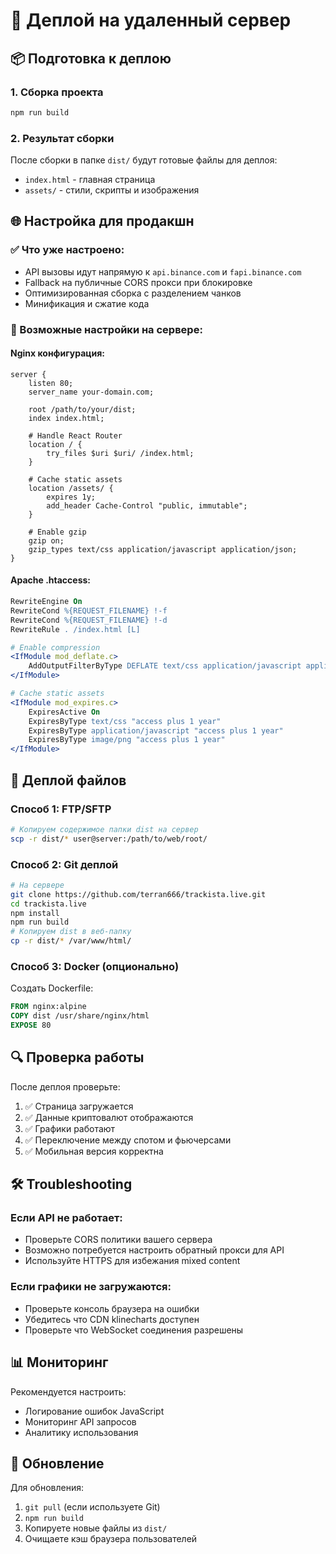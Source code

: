 # 🚀 Деплой на удаленный сервер

## 📦 Подготовка к деплою

### 1. Сборка проекта
```bash
npm run build
```

### 2. Результат сборки
После сборки в папке `dist/` будут готовые файлы для деплоя:
- `index.html` - главная страница
- `assets/` - стили, скрипты и изображения

## 🌐 Настройка для продакшн

### ✅ Что уже настроено:
- API вызовы идут напрямую к `api.binance.com` и `fapi.binance.com`
- Fallback на публичные CORS прокси при блокировке
- Оптимизированная сборка с разделением чанков
- Минификация и сжатие кода

### 🔧 Возможные настройки на сервере:

#### Nginx конфигурация:
```nginx
server {
    listen 80;
    server_name your-domain.com;
    
    root /path/to/your/dist;
    index index.html;
    
    # Handle React Router
    location / {
        try_files $uri $uri/ /index.html;
    }
    
    # Cache static assets
    location /assets/ {
        expires 1y;
        add_header Cache-Control "public, immutable";
    }
    
    # Enable gzip
    gzip on;
    gzip_types text/css application/javascript application/json;
}
```

#### Apache .htaccess:
```apache
RewriteEngine On
RewriteCond %{REQUEST_FILENAME} !-f
RewriteCond %{REQUEST_FILENAME} !-d
RewriteRule . /index.html [L]

# Enable compression
<IfModule mod_deflate.c>
    AddOutputFilterByType DEFLATE text/css application/javascript application/json
</IfModule>

# Cache static assets
<IfModule mod_expires.c>
    ExpiresActive On
    ExpiresByType text/css "access plus 1 year"
    ExpiresByType application/javascript "access plus 1 year"
    ExpiresByType image/png "access plus 1 year"
</IfModule>
```

## 📁 Деплой файлов

### Способ 1: FTP/SFTP
```bash
# Копируем содержимое папки dist на сервер
scp -r dist/* user@server:/path/to/web/root/
```

### Способ 2: Git деплой
```bash
# На сервере
git clone https://github.com/terran666/trackista.live.git
cd trackista.live
npm install
npm run build
# Копируем dist в веб-папку
cp -r dist/* /var/www/html/
```

### Способ 3: Docker (опционально)
Создать Dockerfile:
```dockerfile
FROM nginx:alpine
COPY dist /usr/share/nginx/html
EXPOSE 80
```

## 🔍 Проверка работы

После деплоя проверьте:
1. ✅ Страница загружается
2. ✅ Данные криптовалют отображаются
3. ✅ Графики работают
4. ✅ Переключение между спотом и фьючерсами
5. ✅ Мобильная версия корректна

## 🛠 Troubleshooting

### Если API не работает:
- Проверьте CORS политики вашего сервера
- Возможно потребуется настроить обратный прокси для API
- Используйте HTTPS для избежания mixed content

### Если графики не загружаются:
- Проверьте консоль браузера на ошибки
- Убедитесь что CDN klinecharts доступен
- Проверьте что WebSocket соединения разрешены

## 📊 Мониторинг

Рекомендуется настроить:
- Логирование ошибок JavaScript
- Мониторинг API запросов
- Аналитику использования

## 🔄 Обновление

Для обновления:
1. `git pull` (если используете Git)
2. `npm run build`
3. Копируете новые файлы из `dist/`
4. Очищаете кэш браузера пользователей